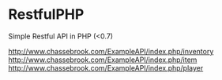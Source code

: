 # RestfulPHP
Simple Restful API in PHP (<0.7)

http://www.chassebrook.com/ExampleAPI/index.php/inventory
http://www.chassebrook.com/ExampleAPI/index.php/item
http://www.chassebrook.com/ExampleAPI/index.php/player
